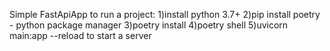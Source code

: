 Simple FastApiApp
to run a project:
1)install python 3.7+
2)pip install poetry - python package manager
3)poetry install
4)poetry shell
5)uvicorn main:app --reload to start a server